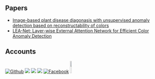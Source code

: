 <!--
## Works

- [CoSPA](https://github.com/RxstydnR/CoSPA): Cost-effective image segmentation from partial patch annotations
- [LEA-Net](https://github.com/RxstydnR/LEA-Net): Layer-wise External Attention Network for Efficient Color Anomaly Detection
-->

<!-- - [PUlearning_segmentation](https://github.com/RxstydnR/PUlearning_segmentation)  
Image segmentation using PU Learning (Semi-Supervised Learning).

- [ImageSorting](https://github.com/RxstydnR/ImageSorting)  
Image Sorting using a latent space of Generative models such as GAN, AE.

- [Stock_BERT](https://github.com/RxstydnR/Stock_BERT)
Stock Price Forecast using BERT representation.

- [AE_SuperResolution](https://github.com/RxstydnR/AE_SuperResolution)  
Image Super-Resolution using AE. This is Machine Learning practice for trainee students.

- [VAE](https://github.com/RxstydnR/VAE)  
Keras Implementation of VAE (Variational Auto Encoder)

- [CustomLoss](https://github.com/RxstydnR/CustomLoss)  
How to make custom loss functions with Keras.

- [Aurora_classify](https://github.com/RxstydnR/Aurora_classify)  
Aurora Image classification with Keras. This can be applied to other images as well.
 -->

 <!--
## WhoamI ? <img src="https://media.giphy.com/media/hvRJCLFzcasrR4ia7z/giphy.gif" width="35px">

Second-year master's student in Kyushu Institute of Technology (KIT). (as of April 28, 2022)
-->


## Papers
- [Image-based plant disease diagonasis with unsupervised anomaly detection
based on reconstructability of colors](https://arxiv.org/pdf/2011.14306.pdf)
- [LEA-Net: Layer-wise External Attention Network for Efficient Color Anomaly Detection](https://arxiv.org/pdf/2109.05493.pdf)

## Accounts
<p align="left">
<!--   <a href=""><img src="https://img.shields.io/badge/linkedin-%230077B5.svg?&style=for-the-badge&logo=linkedin&logoColor=white" /></a>&nbsp;&nbsp;&nbsp;&nbsp; -->
  <a href="https://github.com/RxstydnR/RxstydnR" target="_blank"><img alt="Github" src="https://img.shields.io/badge/GitHub-%2312100E.svg?&style=for-the-badge&logo=Github&logoColor=white" /></a> 
  <a href="https://www.instagram.com/xstydn/?hl=ja"><img src="https://img.shields.io/badge/instagram-%23E4405F.svg?&style=for-the-badge&logo=Instagram&logoColor=white"/></a>
  <a href="https://twitter.com/a1b2c3d4xbx"><img src="https://img.shields.io/badge/twitter-%231DA1F2.svg?&style=for-the-badge&logo=twitter&logoColor=white" /></a>
  <a href="kkataryo1018@gmail.com"><img src="https://img.shields.io/badge/gmail-%23D14836.svg?&style=for-the-badge&logo=gmail&logoColor=white" /></a>
  <a href="https://www.facebook.com/ryoya.katafuchi/"><img src="https://img.shields.io/badge/facebook-%231877F2.svg?&style=for-the-badge&logo=facebook&logoColor=white" alt="Facebook"/></a>
  <a href="https://www.slideshare.net/RyoyaKatafuchi"><img src="https://www.vectorlogo.zone/logos/slideshare/slideshare-ar21.svg" width="10%" /></a>
</p>

<!--
## Languages & Tools

<p align="left">
<img src="https://img.shields.io/badge/python%20-%2314354C.svg?&style=for-the-badge&logo=python&logoColor=white"/>
<img src="https://img.shields.io/badge/Keras%20-%23D00000.svg?&style=for-the-badge&logo=Keras&logoColor=white"/>
<img src="https://img.shields.io/badge/TensorFlow%20-%23FF6F00.svg?&style=for-the-badge&logo=TensorFlow&logoColor=white" />
<img src="https://img.shields.io/badge/PyTorch%20-%23EE4C2C.svg?&style=for-the-badge&logo=PyTorch&logoColor=white" />
<img src="https://img.shields.io/badge/pandas%20-%23150458.svg?&style=for-the-badge&logo=pandas&logoColor=white" />
<img src="https://img.shields.io/badge/numpy%20-%23013243.svg?&style=for-the-badge&logo=numpy&logoColor=white" />
<img src="https://img.shields.io/badge/Jupyter%20-%23F37626.svg?&style=for-the-badge&logo=Jupyter&logoColor=white" />
<img src="https://img.shields.io/badge/r-%23276DC3.svg?&style=for-the-badge&logo=r&logoColor=white"/>
<img src="https://img.shields.io/badge/java-%23ED8B00.svg?&style=for-the-badge&logo=java&logoColor=white"/>
<img src="https://img.shields.io/badge/markdown-%23000000.svg?&style=for-the-badge&logo=markdown&logoColor=white"/>
<img src="https://img.shields.io/badge/shell_script%20-%23121011.svg?&style=for-the-badge&logo=gnu-bash&logoColor=white"/>
<img src="https://img.shields.io/badge/latex%20-%23008080.svg?&style=for-the-badge&logo=latex&logoColor=white"/>
<img src="https://img.shields.io/badge/github%20-%23121011.svg?&style=for-the-badge&logo=github&logoColor=white"/>
<img src="https://img.shields.io/badge/git%20-%23F05033.svg?&style=for-the-badge&logo=git&logoColor=white"/>
</p>

## Words

- Be a serendipitist 
- Logical for non-logical

-->
